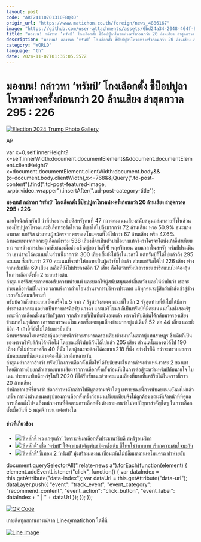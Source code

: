 ```yaml
---
layout: post
code: "ART24110701310F8QRO"
origin_url: "https://www.matichon.co.th/foreign/news_4886167"
image: "https://github.com/user-attachments/assets/6bd24a34-2048-464f-828e-6501eddccc72"
title: "มองบน! กล่าวหา ‘ทรัมป์’ โกงเลือกตั้ง ชี้ป๊อปปูลาโหวตห่างครั้งก่อนกว่า 20 ล้านเสียง ล่าสุดกวาด 295 : 226"
description: "มองบน! กล่าวหา ‘ทรัมป์’ โกงเลือกตั้ง ชี้ป๊อปปูลาโหวตห่างครั้งก่อนกว่า 20 ล้านเสียง ล่าสุดกวาด 295 : 226"
category: "WORLD"
language: "th"
date: 2024-11-07T01:36:05.557Z
---
```


# มองบน! กล่าวหา ‘ทรัมป์’ โกงเลือกตั้ง ชี้ป๊อปปูลาโหวตห่างครั้งก่อนกว่า 20 ล้านเสียง ล่าสุดกวาด 295 : 226

[![](https://www.matichon.co.th/wp-content/uploads/2024/11/tet-728x486.jpg "Election 2024 Trump Photo Gallery")](https://www.matichon.co.th/wp-content/uploads/2024/11/tet.jpg)

AP

var x=0;self.innerHeight?x=self.innerWidth:document.documentElement&&document.documentElement.clientHeight?x=document.documentElement.clientWidth:document.body&&(x=document.body.clientWidth),x<=768&&jQuery(".td-post-content").find(".td-post-featured-image, .wpb\_video\_wrapper").insertAfter(".ud-post-category-title");

**มองบน! กล่าวหา ‘ทรัมป์’ โกงเลือกตั้ง ชี้ป๊อปปูลาโหวตห่างครั้งก่อนกว่า 20 ล้านเสียง ล่าสุดกวาด 295 : 226**

นายโดนัลด์ ทรัมป์ ว่าที่ประธานาธิบดีสหรัฐคนที่ 47 กวาดคะแนนเสียงสนับสนุนถล่มทลายทั้งในส่วนของป๊อปปูลาโหวดและอิเล็คทรอรัลโหวด ที่เขาได้ไปถึงมากกว่า 72 ล้านเสียง หรอ 50.9% ชนะนางคามาลา แฮร์ริส ตัวแทนผู้สมัครจากพรรคเดโมแครตที่ได้ไปกว่า 67 ล้านเสียง หรือ 47.6%  
ด้านคะแนนจากคณะผู้เลือกตั้งรวม 538 เสียงที่จะเป็นตัวบ่งชี้อย่างแท้จริงว่าใครจะได้นั่งเก้าอี้ทำเนียบขาว ระหว่างการประกาศชัยชนะเมื่อช่วงเช้าตรู่ของวันที่ 6 พฤศจิกายน ตามเวลาในสหรัฐ ทรัมป์ประเมินว่า เขาน่าจะได้คะแนนในส่วนนี้มากกว่า 300 เสียง ซึ่งยังไม่ถึงในเวลานี้ แต่ทรัมป์ก็ได้ไปแล้วถึง 295 คะแนน ซึ่งเกินกว่า 270 คะแนนที่จะทำให้กลายเป็นผู้คว้าชัยไปแล้ว ส่วนแฮร์ริสได้ไป 226 เสียง ห่างจากทรัมป์ถึง 69 เสียง เหลือที่ยังไม่ประกาศอีก 17 เสียง ถือได้ว่าทรัมป์เอาชนะแฮร์ริสแบบไม่ต้องลุ้นในการเลือกตั้งทั้ง 2 ระบบข้างต้น  
ล่าสุด แฮร์ริสประกาศยอมรับความพ่ายแพ้ และบอกให้ผู้สนับสนุนอย่าสิ้นหวัง และให้คำมั่นว่า เธอจะช่วยเหลือทรัมป์ในช่วงเวลาแห่งการถ่ายโอนอำนาจการบริหารประเทศ แม้ทุกคนจะรู้สึกว่ากำลังเข้าสู่ช่วงเวลาอันมืดมนก็ตามที  
ทรัมป์คว้าชัยชนะแบบเบ็ดเสร็จใน 5 จาก 7 รัฐสะวิงสเตต ขณะที่ในอีก 2 รัฐสุดท้ายที่ยังไม่ได้มีการประกาศผลคะแนอย่างเป็นทางการคือรัฐเนวาดา และแอริโซนา ก็เป็นทรัมป์ที่มีคะแนนนำในทั้งสองรัฐ  
ขณะที่การเลือกตั้งสมาชิกรัฐสภา จากตัวเลขที่เป็นที่แน่นอนแล้ว พรรครีพับลิกันได้กลับมาครองเสียงข้างมากในวุฒิสภา เอาชนะพรรคเดโมแครตซึ่งเคยกุมเสียงข้างมากอยู่แต่เดิมที่ 52 ต่อ 44 เสียง และยังมีอีก 4 เก้าอี้ที่ยังไม่ได้รับการยืนยัน  
ด้านพรรคเดโมแครต้องลุ้นอย่างหนักว่าจะสามารถครองเสียงข้างมากในสภาผู้แทนราษฎร ซึ่งเดิมก็เป็นของพรรครีพับลิกันได้หรือไม่ โดยขณะนี้รีพับลิกันได้ไปแล้ว 205 เสียง ส่วนเดโมแครตได้ไป 190 เสียง ยังไม่ประกาศอีก 40 ที่นั่ง โดยผู้ชนะจะต้องได้คะแนน218 ที่นั่ง อย่างไรก็ดี กว่าจะทราบผลการนับคะแนนที่ชัดเจนอาจต้องใช้เวลาอีกหลายวัน  
ล่าสุดมคำกล่าวอ้างว่า ทรัมป์โกงการเลือกตั้งเพื่อให้ได้รับชัยชนะในการดำรงตำแหน่งวาระ 2 ของเขา โดยมีการหยิบยกตัวเลขคะแนนเสียงจากการเลือกตั้งครั้งก่อนที่เป็นการต่อสู้ระหว่างทรัมป์กับนายโจ ไบเดน ประธานาธิบดีสหรัฐในปี 2020 ที่ได้รับชัยชนะด้วยคะแนนเสียงที่มากที่แฮร์ริสได้ในคราวนี้ราว 20 ล้านเสียง  
สำนักข่าวเอพีชี้แจงว่า ข้อกล่าวหาดังกล่าวไม่มีมูลความจริงใดๆ เพราะขณะนี้การนับคะแนนยังคงไม่แล้วเสร็จ การนำตัวเลขผลสรุปของการเลือกตั้งครั้งก่อนมาเปรียบเทียบจึงไม่ถูกต้อง ขณะที่เจ้าหน้าที่ที่ดูแลการเลือกตั้งไปจนถึงหน่วยงานที่ติดตามการเลือกตั้ง ต่างรายงานว่าไม่พบปัญหาสำคัญใดๆ ในการเลือกตั้งเมื่อวันที่ 5 พฤศจิกายน แต่อย่างใด

#### ข่าวที่เกี่ยวข้อง

*   [![](https://www.matichon.co.th/wp-content/uploads/2024/11/maxresdefault-26.jpg)‘สีหศักดิ์ พวงเกตุแก้ว’ วิเคราะห์ผลเลือกตั้งประธานาธิบดี สหรัฐอเมริกา](https://www.matichon.co.th/clips/news_4885902)
*   [![](https://www.matichon.co.th/wp-content/uploads/2024/11/728-AFP__20241106__36LP2TK__v1__HighRes__UsVotePoliticsTrump.jpg)‘สีหศักดิ์’ เชื่อ ‘ทรัมป์’ ให้ความสำคัญพันธมิตรดั้งเดิม ชี้ไทยโชว์บทบาท เรียกความสนใจมะกัน](https://www.matichon.co.th/foreign/news_4885797)
*   [![](https://www.matichon.co.th/wp-content/uploads/2024/11/AP24310038434565-728.jpg)‘สีหศักดิ์’ ชี้เทอม 2 ‘ทรัมป์’ มุ่งสร้างผลงาน เชื่อมะกันไม่ปลื้มผลงานเดโมแครต ทำพ่ายยับ](https://www.matichon.co.th/foreign/news_4885783)

document.querySelectorAll(".relate-news a").forEach(function(element) { element.addEventListener("click", function() { var dataIndex = this.getAttribute("data-index"); var dataUrl = this.getAttribute("data-url"); dataLayer.push({ "event": "track\_event", "event\_category": "recommend\_content", "event\_action": "click\_button", "event\_label": dataIndex + " | " + dataUrl }); }); });

[![QR Code](https://www.matichon.co.th/wp-content/uploads/2023/07/wob1371z.jpg)](https://lin.ee/ht0nDxX)

เกาะติดทุกสถานการณ์จาก Line@matichon ได้ที่นี่

[![Line Image](https://www.matichon.co.th/wp-content/uploads/2023/07/th.png)](https://lin.ee/ht0nDxX)